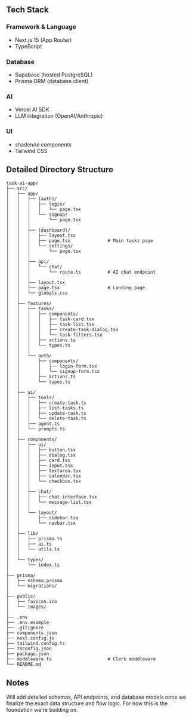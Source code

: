 ## Tech Stack

### Framework & Language

- Next.js 15 (App Router)
- TypeScript

### Database

- Supabase (hosted PostgreSQL)
- Prisma ORM (database client)

### AI

- Vercel AI SDK
- LLM integration (OpenAI/Anthropic)

### UI

- shadcn/ui components
- Tailwind CSS

## Detailed Directory Structure

```
task-ai-app/
├── src/
│   ├── app/
│   │   ├── (auth)/
│   │   │   ├── login/
│   │   │   │   └── page.tsx
│   │   │   └── signup/
│   │   │       └── page.tsx
│   │   │
│   │   ├── (dashboard)/
│   │   │   ├── layout.tsx
│   │   │   ├── page.tsx              # Main tasks page
│   │   │   └── settings/
│   │   │       └── page.tsx
│   │   │
│   │   ├── api/
│   │   │   └── chat/
│   │   │       └── route.ts          # AI chat endpoint
│   │   │
│   │   ├── layout.tsx
│   │   ├── page.tsx                  # Landing page
│   │   └── globals.css
│   │
│   ├── features/
│   │   ├── tasks/
│   │   │   ├── components/
│   │   │   │   ├── task-card.tsx
│   │   │   │   ├── task-list.tsx
│   │   │   │   ├── create-task-dialog.tsx
│   │   │   │   └── task-filters.tsx
│   │   │   ├── actions.ts
│   │   │   └── types.ts
│   │   │
│   │   └── auth/
│   │       ├── components/
│   │       │   ├── login-form.tsx
│   │       │   └── signup-form.tsx
│   │       ├── actions.ts
│   │       └── types.ts
│   │
│   ├── ai/
│   │   ├── tools/
│   │   │   ├── create-task.ts
│   │   │   ├── list-tasks.ts
│   │   │   ├── update-task.ts
│   │   │   └── delete-task.ts
│   │   ├── agent.ts
│   │   └── prompts.ts
│   │
│   ├── components/
│   │   ├── ui/
│   │   │   ├── button.tsx
│   │   │   ├── dialog.tsx
│   │   │   ├── card.tsx
│   │   │   ├── input.tsx
│   │   │   ├── textarea.tsx
│   │   │   ├── calendar.tsx
│   │   │   └── checkbox.tsx
│   │   │
│   │   ├── chat/
│   │   │   ├── chat-interface.tsx
│   │   │   └── message-list.tsx
│   │   │
│   │   └── layout/
│   │       ├── sidebar.tsx
│   │       └── navbar.tsx
│   │
│   ├── lib/
│   │   ├── prisma.ts
│   │   ├── ai.ts
│   │   └── utils.ts
│   │
│   └── types/
│       └── index.ts
│
├── prisma/
│   ├── schema.prisma
│   └── migrations/
│
├── public/
│   ├── favicon.ico
│   └── images/
│
├── .env
├── .env.example
├── .gitignore
├── components.json
├── next.config.js
├── tailwind.config.ts
├── tsconfig.json
├── package.json
├── middleware.ts                     # Clerk middleware
└── README.md

```

## Notes

Will add detailed schemas, API endpoints, and database models once we finalize the exact data structure and flow logic. For now this is the foundation we're building on.